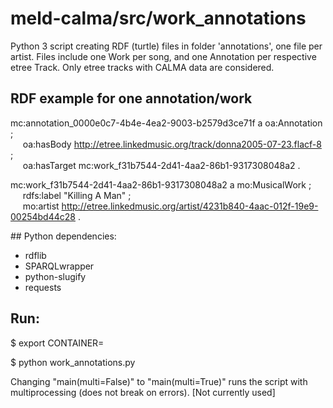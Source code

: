 # meld-calma/src/work_annotations

Python 3 script creating RDF (turtle) files in folder 'annotations', one file per artist. Files include one Work per song, and one Annotation per respective etree Track. Only etree tracks with CALMA data are considered. 

## RDF example for one annotation/work

mc:annotation_0000e0c7-4b4e-4ea2-9003-b2579d3ce71f a oa:Annotation ;\
&nbsp;&nbsp;&nbsp;&nbsp; oa:hasBody <http://etree.linkedmusic.org/track/donna2005-07-23.flacf-8> ;\
&nbsp;&nbsp;&nbsp;&nbsp; oa:hasTarget mc:work_f31b7544-2d41-4aa2-86b1-9317308048a2 .

mc:work_f31b7544-2d41-4aa2-86b1-9317308048a2 a mo:MusicalWork ;\
&nbsp;&nbsp;&nbsp;&nbsp; rdfs:label "Killing A Man" ;\
&nbsp;&nbsp;&nbsp;&nbsp; mo:artist <http://etree.linkedmusic.org/artist/4231b840-4aac-012f-19e9-00254bd44c28> .


## Python dependencies:

- rdflib
- SPARQLwrapper
- python-slugify
- requests

## Run: 

$ export CONTAINER=<URI-OF-LDP-CONTAINER>

$ python work_annotations.py

Changing "main(multi=False)" to "main(multi=True)" runs the script with multiprocessing (does not break on errors).
[Not currently used]

